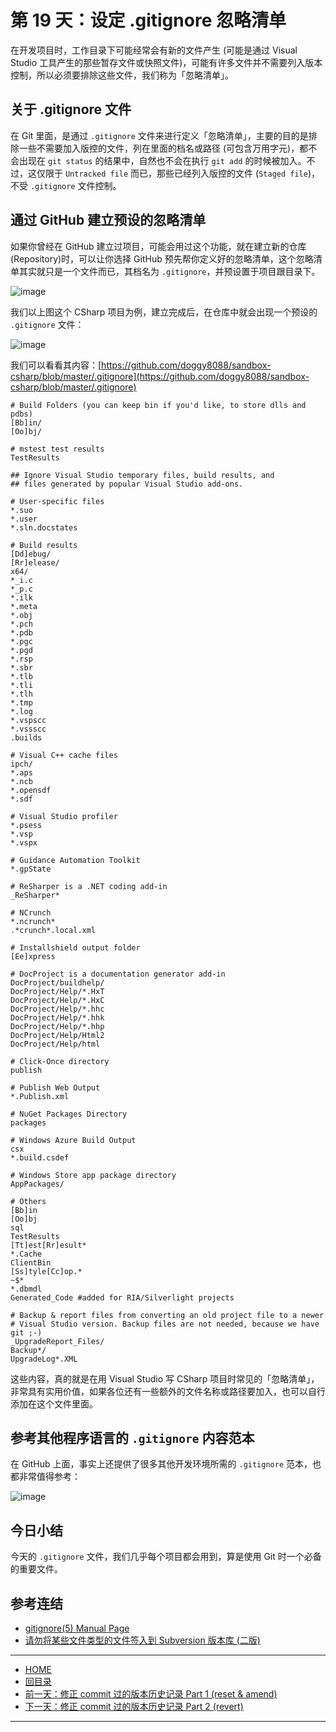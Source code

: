 第 19 天：设定 .gitignore 忽略清单
========================================================

在开发项目时，工作目录下可能经常会有新的文件产生 (可能是通过 Visual Studio 工具产生的那些暂存文件或快照文件)，可能有许多文件并不需要列入版本控制，所以必须要排除这些文件，我们称为「忽略清单」。

关于 .gitignore 文件
--------------------------

在 Git 里面，是通过 `.gitignore` 文件来进行定义「忽略清单」，主要的目的是排除一些不需要加入版控的文件，列在里面的档名或路径 (可包含万用字元)，都不会出现在 `git status` 的结果中，自然也不会在执行 `git add` 的时候被加入。不过，这仅限于 `Untracked file` 而已，那些已经列入版控的文件 (`Staged file`)，不受 `.gitignore` 文件控制。


通过 GitHub 建立预设的忽略清单
-----------------------------

如果你曾经在 GitHub 建立过项目，可能会用过这个功能，就在建立新的仓库(Repository)时，可以让你选择 GitHub 预先帮你定义好的忽略清单，这个忽略清单其实就只是一个文件而已，其档名为 `.gitignore`，并预设置于项目跟目录下。

![image](../figures/19/01.png)

我们以上图这个 CSharp 项目为例，建立完成后，在仓库中就会出现一个预设的 `.gitignore` 文件：

![image](../figures/19/02.png)

我们可以看看其内容：[https://github.com/doggy8088/sandbox-csharp/blob/master/.gitignore](https://github.com/doggy8088/sandbox-csharp/blob/master/.gitignore)
	
	# Build Folders (you can keep bin if you'd like, to store dlls and pdbs)
	[Bb]in/
	[Oo]bj/
	
	# mstest test results
	TestResults
	
	## Ignore Visual Studio temporary files, build results, and
	## files generated by popular Visual Studio add-ons.
	
	# User-specific files
	*.suo
	*.user
	*.sln.docstates
	
	# Build results
	[Dd]ebug/
	[Rr]elease/
	x64/
	*_i.c
	*_p.c
	*.ilk
	*.meta
	*.obj
	*.pch
	*.pdb
	*.pgc
	*.pgd
	*.rsp
	*.sbr
	*.tlb
	*.tli
	*.tlh
	*.tmp
	*.log
	*.vspscc
	*.vssscc
	.builds
	
	# Visual C++ cache files
	ipch/
	*.aps
	*.ncb
	*.opensdf
	*.sdf
	
	# Visual Studio profiler
	*.psess
	*.vsp
	*.vspx
	
	# Guidance Automation Toolkit
	*.gpState
	
	# ReSharper is a .NET coding add-in
	_ReSharper*
	
	# NCrunch
	*.ncrunch*
	.*crunch*.local.xml
	
	# Installshield output folder 
	[Ee]xpress
	
	# DocProject is a documentation generator add-in
	DocProject/buildhelp/
	DocProject/Help/*.HxT
	DocProject/Help/*.HxC
	DocProject/Help/*.hhc
	DocProject/Help/*.hhk
	DocProject/Help/*.hhp
	DocProject/Help/Html2
	DocProject/Help/html
	
	# Click-Once directory
	publish
	
	# Publish Web Output
	*.Publish.xml
	
	# NuGet Packages Directory
	packages
	
	# Windows Azure Build Output
	csx
	*.build.csdef
	
	# Windows Store app package directory
	AppPackages/
	
	# Others
	[Bb]in
	[Oo]bj
	sql
	TestResults
	[Tt]est[Rr]esult*
	*.Cache
	ClientBin
	[Ss]tyle[Cc]op.*
	~$*
	*.dbmdl
	Generated_Code #added for RIA/Silverlight projects
	
	# Backup & report files from converting an old project file to a newer
	# Visual Studio version. Backup files are not needed, because we have git ;-)
	_UpgradeReport_Files/
	Backup*/
	UpgradeLog*.XML

这些内容，真的就是在用 Visual Studio 写 CSharp 项目时常见的「忽略清单」，非常具有实用价值，如果各位还有一些额外的文件名称或路径要加入，也可以自行添加在这个文件里面。

参考其他程序语言的 `.gitignore` 内容范本
----------------------------------------

在 GitHub 上面，事实上还提供了很多其他开发环境所需的 `.gitignore` 范本，也都非常值得参考：

![image](../figures/19/03.png)


今日小结
-------

今天的 `.gitignore` 文件，我们几乎每个项目都会用到，算是使用 Git 时一个必备的重要文件。

参考连结
-------

* [gitignore(5) Manual Page](http://git-scm.com/docs/gitignore)
* [请勿将某些文件类型的文件签入到 Subversion 版本库 (二版)](http://blog.miniasp.com/post/2012/03/30/Do-not-commit-these-file-type-into-subversion-repository-2.aspx)



-------
* [HOME](../README.md)
* [回目录](README.md)
* <a href="18.md">前一天：修正 commit 过的版本历史记录 Part 1 (reset & amend)</a>
* <a href="20.md">下一天：修正 commit 过的版本历史记录 Part 2 (revert)</a>

-------


